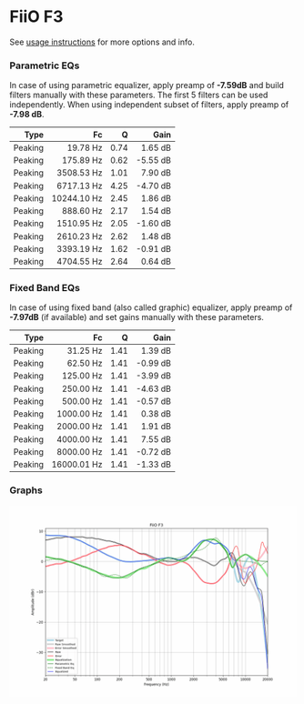 # FiiO F3
See [usage instructions](https://github.com/jaakkopasanen/AutoEq#usage) for more options and info.

### Parametric EQs
In case of using parametric equalizer, apply preamp of **-7.59dB** and build filters manually
with these parameters. The first 5 filters can be used independently.
When using independent subset of filters, apply preamp of **-7.98 dB**.

| Type    | Fc          |    Q | Gain     |
|--------:|------------:|-----:|---------:|
| Peaking | 19.78 Hz    | 0.74 | 1.65 dB  |
| Peaking | 175.89 Hz   | 0.62 | -5.55 dB |
| Peaking | 3508.53 Hz  | 1.01 | 7.90 dB  |
| Peaking | 6717.13 Hz  | 4.25 | -4.70 dB |
| Peaking | 10244.10 Hz | 2.45 | 1.86 dB  |
| Peaking | 888.60 Hz   | 2.17 | 1.54 dB  |
| Peaking | 1510.95 Hz  | 2.05 | -1.60 dB |
| Peaking | 2610.23 Hz  | 2.62 | 1.48 dB  |
| Peaking | 3393.19 Hz  | 1.62 | -0.91 dB |
| Peaking | 4704.55 Hz  | 2.64 | 0.64 dB  |

### Fixed Band EQs
In case of using fixed band (also called graphic) equalizer, apply preamp of **-7.97dB**
(if available) and set gains manually with these parameters.

| Type    | Fc          |    Q | Gain     |
|--------:|------------:|-----:|---------:|
| Peaking | 31.25 Hz    | 1.41 | 1.39 dB  |
| Peaking | 62.50 Hz    | 1.41 | -0.99 dB |
| Peaking | 125.00 Hz   | 1.41 | -3.99 dB |
| Peaking | 250.00 Hz   | 1.41 | -4.63 dB |
| Peaking | 500.00 Hz   | 1.41 | -0.57 dB |
| Peaking | 1000.00 Hz  | 1.41 | 0.38 dB  |
| Peaking | 2000.00 Hz  | 1.41 | 1.91 dB  |
| Peaking | 4000.00 Hz  | 1.41 | 7.55 dB  |
| Peaking | 8000.00 Hz  | 1.41 | -0.72 dB |
| Peaking | 16000.01 Hz | 1.41 | -1.33 dB |

### Graphs
![](./FiiO%20F3.png)